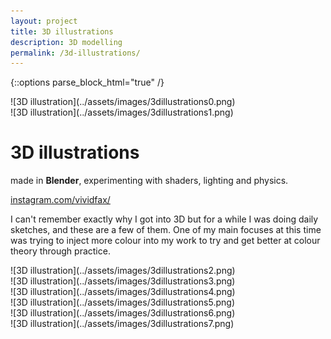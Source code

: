 ```yaml
---
layout: project
title: 3D illustrations
description: 3D modelling
permalink: /3d-illustrations/
---
```

{::options parse_block_html="true" /}

<div class="col-12 col-md-6 mb-3">
![3D illustration](../assets/images/3dillustrations0.png)
</div>
<div class="col-12 col-md-6 mb-5">
![3D illustration](../assets/images/3dillustrations1.png)
</div>

<div class="col-12 offset-sm-0 col-md-8 offset-md-2 col-lg-6 offset-lg-3 vertical-center three-d">

# 3D illustrations

<div class="indent">

made in **Blender**, experimenting with shaders, lighting and physics.

[instagram.com/vividfax/](https://www.instagram.com/vividfax/)

I can't remember exactly why I got into 3D but for a while I was doing daily sketches, and these are a few of them. One of my main focuses at this time was trying to inject more colour into my work to try and get better at colour theory through practice.

</div>

</div>

<div class="col-12 mt-5">
![3D illustration](../assets/images/3dillustrations2.png)
</div>

<div class="col-12 col-md-6 mt-3">
![3D illustration](../assets/images/3dillustrations3.png)
</div>
<div class="col-12 col-md-6 mt-3">
![3D illustration](../assets/images/3dillustrations4.png)
</div>

<div class="col-12 mt-3">
![3D illustration](../assets/images/3dillustrations5.png)
</div>

<div class="col-12 col-md-6 mt-3">
![3D illustration](../assets/images/3dillustrations6.png)
</div>
<div class="col-12 col-md-6 mt-3">
![3D illustration](../assets/images/3dillustrations7.png)
</div>
